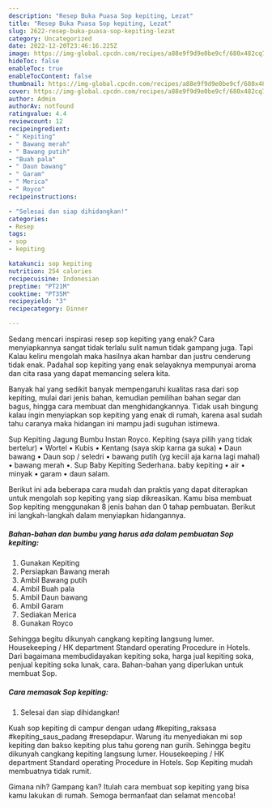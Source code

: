 ```yaml
---
description: "Resep Buka Puasa Sop kepiting, Lezat"
title: "Resep Buka Puasa Sop kepiting, Lezat"
slug: 2622-resep-buka-puasa-sop-kepiting-lezat
category: Uncategorized
date: 2022-12-20T23:46:16.225Z
image: https://img-global.cpcdn.com/recipes/a88e9f9d9e0be9cf/680x482cq70/sop-kepiting-foto-resep-utama.jpg
hideToc: false
enableToc: true
enableTocContent: false
thumbnail: https://img-global.cpcdn.com/recipes/a88e9f9d9e0be9cf/680x482cq70/sop-kepiting-foto-resep-utama.jpg
cover: https://img-global.cpcdn.com/recipes/a88e9f9d9e0be9cf/680x482cq70/sop-kepiting-foto-resep-utama.jpg
author: Admin
authorAv: notfound
ratingvalue: 4.4
reviewcount: 12
recipeingredient:
- " Kepiting"
- " Bawang merah"
- " Bawang putih"
- "Buah pala"
- " Daun bawang"
- " Garam"
- " Merica"
- " Royco"
recipeinstructions:

- "Selesai dan siap dihidangkan!"
categories:
- Resep
tags:
- sop
- kepiting

katakunci: sop kepiting 
nutrition: 254 calories
recipecuisine: Indonesian
preptime: "PT21M"
cooktime: "PT35M"
recipeyield: "3"
recipecategory: Dinner

---
```



Sedang mencari inspirasi resep sop kepiting yang enak? Cara menyiapkannya sangat tidak terlalu sulit namun tidak gampang juga. Tapi Kalau keliru mengolah maka hasilnya akan hambar dan justru cenderung tidak enak. Padahal sop kepiting yang enak selayaknya mempunyai aroma dan cita rasa yang dapat memancing selera kita.


Banyak hal yang sedikit banyak mempengaruhi kualitas rasa dari sop kepiting, mulai dari jenis bahan, kemudian pemilihan bahan segar dan bagus, hingga cara membuat dan menghidangkannya. Tidak usah bingung kalau ingin menyiapkan sop kepiting yang enak di rumah, karena asal sudah tahu caranya maka hidangan ini mampu jadi suguhan istimewa.

Sup Kepiting Jagung Bumbu Instan Royco. Kepiting (saya pilih yang tidak bertelur) • Wortel • Kubis • Kentang (saya skip karna ga suka) • Daun bawang • Daun sop / seledri • bawang putih (yg keciil aja karna lagi mahal) • bawang merah •. Sup Baby Kepiting Sederhana. baby kepiting • air • minyak • garam • daun salam.


Berikut ini ada beberapa cara mudah dan praktis yang dapat diterapkan untuk mengolah sop kepiting yang siap dikreasikan. Kamu bisa membuat Sop kepiting menggunakan 8 jenis bahan dan 0 tahap pembuatan. Berikut ini langkah-langkah dalam menyiapkan hidangannya.

<!--inarticleads1-->

##### Bahan-bahan dan bumbu yang harus ada dalam pembuatan Sop kepiting:

1. Gunakan  Kepiting
1. Persiapkan  Bawang merah
1. Ambil  Bawang putih
1. Ambil Buah pala
1. Ambil  Daun bawang
1. Ambil  Garam
1. Sediakan  Merica
1. Gunakan  Royco


Sehingga begitu dikunyah cangkang kepiting langsung lumer. Housekeeping / HK department Standard operating Procedure in Hotels. Dari bagaimana membudidayakan kepiting soka, harga jual kepiting soka, penjual kepiting soka lunak, cara. Bahan-bahan yang diperlukan untuk membuat Sop. 

<!--inarticleads2-->

##### Cara memasak Sop kepiting:


1. Selesai dan siap dihidangkan!

Kuah sop kepiting di campur dengan udang #kepiting_raksasa #kepiting_saus_padang #resepdapur. Warung itu menyediakan mi sop kepiting dan bakso kepiting plus tahu goreng nan gurih. Sehingga begitu dikunyah cangkang kepiting langsung lumer. Housekeeping / HK department Standard operating Procedure in Hotels. Sop Kepiting mudah membuatnya tidak rumit. 

Gimana nih? Gampang kan? Itulah cara membuat sop kepiting yang bisa kamu lakukan di rumah. Semoga bermanfaat dan selamat mencoba!

